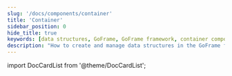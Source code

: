 ```yaml
---
slug: '/docs/components/container'
title: 'Container'
sidebar_position: 0
hide_title: true
keywords: [data structures, GoFrame, GoFrame framework, container components, web components, development guide, project structure, code structure, programming framework, technical documentation]
description: "How to create and manage data structures in the GoFrame framework. With container components, users can efficiently organize and optimize the code structure of projects. We also provide detailed development guides to help developers better understand and utilize the powerful features of the GoFrame framework."
---
```


import DocCardList from '@theme/DocCardList';

<DocCardList />
